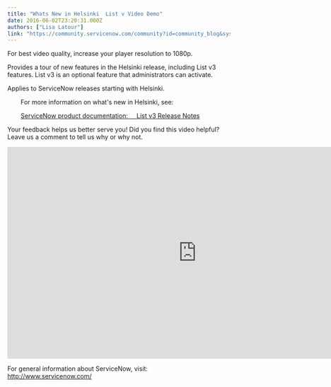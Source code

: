 ```yaml
---
title: "Whats New in Helsinki  List v Video Demo"
date: 2016-06-02T23:20:31.000Z
authors: ["Lisa Latour"]
link: "https://community.servicenow.com/community?id=community_blog&sys_id=1a9c6ee1dbd0dbc01dcaf3231f9619c1"
---
```

<p>For best video quality, increase your player resolution to 1080p.</p><p></p><p>Provides a tour of new features in the Helsinki release, including List v3 features. List v3 is an optional feature that administrators can activate.</p><p>Applies to ServiceNow releases starting with Helsinki.</p><p></p><p style="padding-left: 30px;">For more information on what's new in Helsinki, see: </p><p style="padding-left: 30px;"><a title="ocs.servicenow.com/bundle/helsinki-release-notes/page/release-notes/servicenow-platform/r_ListsRN.html" href="https://docs.servicenow.com/bundle/helsinki-release-notes/page/release-notes/servicenow-platform/r_ListsRN.html">ServiceNow product documentation:     List v3 Release Notes</a></p><p></p><p>Your feedback helps us better serve you! Did you find this video helpful? Leave us a comment to tell us why or why not.</p><p></p><p><iframe frameborder="0" height="480" src="https://www.youtube.com/embed/TjU52WZJqvA" width="853">
</iframe></p><p></p><p>For general information about ServiceNow, visit: <a title="essionlink" class="yt-uix-sessionlink" data-sessionlink="ei=ondQV4PiBcaxrwaX772ACg" data-url="http://www.servicenow.com/" href="http://www.servicenow.com/" rel="nofollow" target="_blank">http://www.servicenow.com/</a></p>